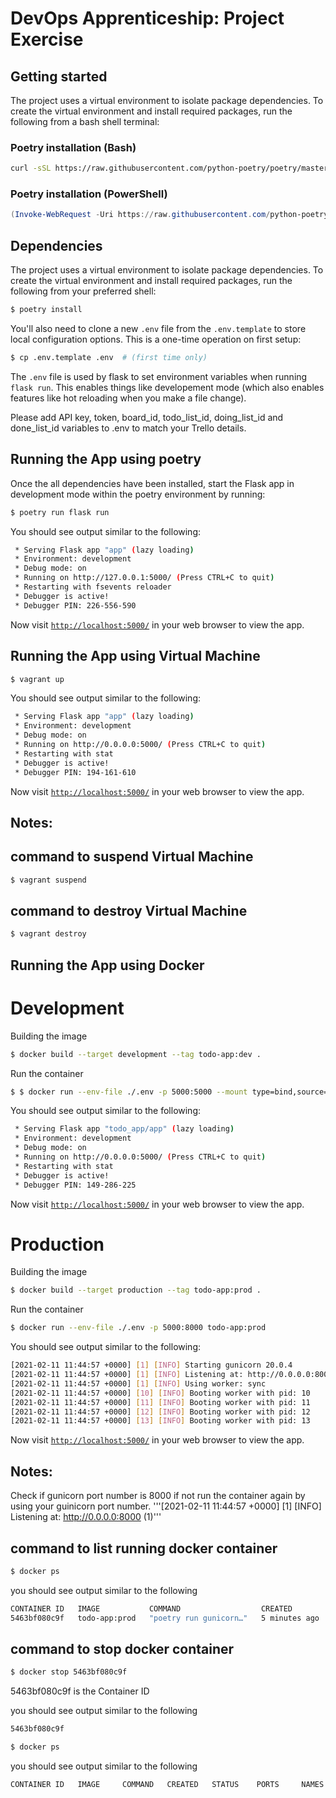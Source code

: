 # DevOps Apprenticeship: Project Exercise

## Getting started

The project uses a virtual environment to isolate package dependencies. To create the virtual environment and install required packages, run the following from a bash shell terminal:

### Poetry installation (Bash)

```bash
curl -sSL https://raw.githubusercontent.com/python-poetry/poetry/master/get-poetry.py | python
```

### Poetry installation (PowerShell)

```powershell
(Invoke-WebRequest -Uri https://raw.githubusercontent.com/python-poetry/poetry/master/get-poetry.py -UseBasicParsing).Content | python
```

## Dependencies

The project uses a virtual environment to isolate package dependencies. To create the virtual environment and install required packages, run the following from your preferred shell:

```bash
$ poetry install
```

You'll also need to clone a new `.env` file from the `.env.template` to store local configuration options. This is a one-time operation on first setup:

```bash
$ cp .env.template .env  # (first time only)
```

The `.env` file is used by flask to set environment variables when running `flask run`. This enables things like developement mode (which also enables features like hot reloading when you make a file change).

Please add API key, token, board_id, todo_list_id, doing_list_id and done_list_id variables to .env to match your Trello details.

## Running the App using poetry

Once the all dependencies have been installed, start the Flask app in development mode within the poetry environment by running:
```bash
$ poetry run flask run
```

You should see output similar to the following:
```bash
 * Serving Flask app "app" (lazy loading)
 * Environment: development
 * Debug mode: on
 * Running on http://127.0.0.1:5000/ (Press CTRL+C to quit)
 * Restarting with fsevents reloader
 * Debugger is active!
 * Debugger PIN: 226-556-590
```
Now visit [`http://localhost:5000/`](http://localhost:5000/) in your web browser to view the app.

## Running the App using Virtual Machine
```bash
$ vagrant up
```

You should see output similar to the following:
```bash
 * Serving Flask app "app" (lazy loading)
 * Environment: development
 * Debug mode: on
 * Running on http://0.0.0.0:5000/ (Press CTRL+C to quit)
 * Restarting with stat
 * Debugger is active!
 * Debugger PIN: 194-161-610
```
Now visit [`http://localhost:5000/`](http://localhost:5000/) in your web browser to view the app.

## Notes:

## command to suspend Virtual Machine
```bash
$ vagrant suspend
```
## command to destroy Virtual Machine
```bash
$ vagrant destroy
```

## Running the App using Docker

# Development

Building the image
```bash
$ docker build --target development --tag todo-app:dev .
```
Run the container
```bash
$ $ docker run --env-file ./.env -p 5000:5000 --mount type=bind,source="$(pwd)"/todo_app,target=/app/todo_app todo-app:dev
```


You should see output similar to the following:
```bash
 * Serving Flask app "todo_app/app" (lazy loading)
 * Environment: development
 * Debug mode: on
 * Running on http://0.0.0.0:5000/ (Press CTRL+C to quit)
 * Restarting with stat
 * Debugger is active!
 * Debugger PIN: 149-286-225
```
Now visit [`http://localhost:5000/`](http://localhost:5000/) in your web browser to view the app.

# Production

Building the image
```bash
$ docker build --target production --tag todo-app:prod .
```
Run the container
```bash
$ docker run --env-file ./.env -p 5000:8000 todo-app:prod
```

You should see output similar to the following:
```bash
[2021-02-11 11:44:57 +0000] [1] [INFO] Starting gunicorn 20.0.4
[2021-02-11 11:44:57 +0000] [1] [INFO] Listening at: http://0.0.0.0:8000 (1)
[2021-02-11 11:44:57 +0000] [1] [INFO] Using worker: sync
[2021-02-11 11:44:57 +0000] [10] [INFO] Booting worker with pid: 10
[2021-02-11 11:44:57 +0000] [11] [INFO] Booting worker with pid: 11
[2021-02-11 11:44:57 +0000] [12] [INFO] Booting worker with pid: 12
[2021-02-11 11:44:57 +0000] [13] [INFO] Booting worker with pid: 13
```
Now visit [`http://localhost:5000/`](http://localhost:5000/) in your web browser to view the app.

## Notes:
Check if gunicorn port number is 8000 if not run the container again by using your guinicorn port number.
'''[2021-02-11 11:44:57 +0000] [1] [INFO] Listening at: http://0.0.0.0:8000 (1)'''

## command to list running docker container
```bash
$ docker ps
```
you should see output similar to the following
```bash
CONTAINER ID   IMAGE           COMMAND                  CREATED         STATUS         PORTS                              NAMES
5463bf080c9f   todo-app:prod   "poetry run gunicorn…"   5 minutes ago   Up 5 minutes   5000/tcp, 0.0.0.0:5000->8000/tcp   happy_swirles
```

## command to stop docker container
```bash
$ docker stop 5463bf080c9f
```
5463bf080c9f is the Container ID

you should see output similar to the following
```bash
5463bf080c9f
```
```bash
$ docker ps
```
you should see output similar to the following
```bash
CONTAINER ID   IMAGE     COMMAND   CREATED   STATUS    PORTS     NAMES
```




